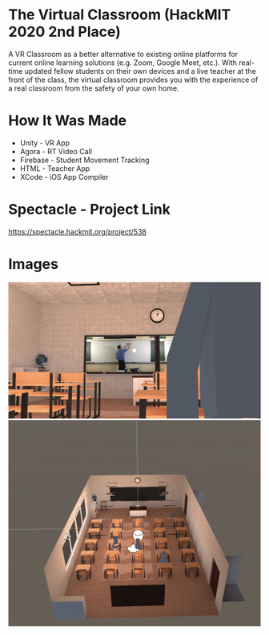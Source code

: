 # The Virtual Classroom (HackMIT 2020 2nd Place)
A VR Classroom as a better alternative to existing online platforms for current online learning solutions (e.g. Zoom, Google Meet, etc.). With real-time updated fellow students on their own devices and a live teacher at the front of the class, the virtual classroom provides you with the experience of a real classroom from the safety of your own home.

# How It Was Made
* Unity - VR App
* Agora - RT Video Call
* Firebase - Student Movement Tracking
* HTML - Teacher App
* XCode - iOS App Compiler

# Spectacle - Project Link
https://spectacle.hackmit.org/project/538

# Images
![Student View](Images/StudentView.png)
![Student View](Images/ClassroomUnityView.png)

